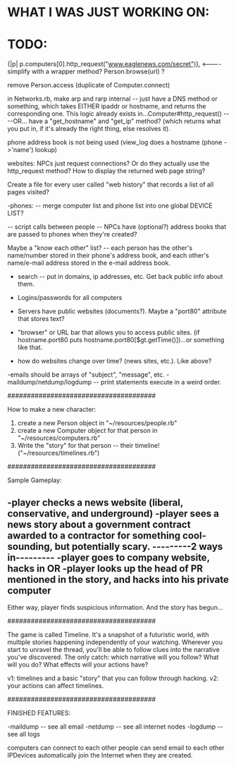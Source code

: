 # WHAT I WAS JUST WORKING ON:



# TODO:
 {|p| p.computers[0].http_request("www.eaglenews.com/secret")}, <---- simplify with a wrapper method?
 Person.browse(url) ?

remove Person.access (duplicate of Computer.connect)


in Networks.rb, make arp and rarp internal -- just have a DNS method or something, which takes EITHER ipaddr or hostname, and returns the corresponding one. This logic already exists in...Computer#http_request()
----OR... have a "get_hostname" and "get_ip" method? (which returns what you put in, if it's already the right thing, else resolves it).

phone address book is not being used (view_log does a hostname (phone ->'name') lookup)

websites: NPCs just request connections? Or do they actually use the http_request method? How to display the returned web page string?

Create a file for every user called "web history" that records a list of all pages visited?



-phones:
-- merge computer list and phone list into one global DEVICE LIST?

-- script calls between people
-- NPCs have (optional?) address books that are passed to phones when they're created? 

Maybe a "know each other" list? -- each person has the other's name/number stored in their phone's address book, and each other's name/e-mail address stored in the e-mail address book.



- search -- put in domains, ip addresses, etc. Get back public info about them.
- Logins/passwords for all computers

- Servers have public websites (documents?). Maybe a "port80" attribute that stores text?
- "browser" or URL bar that allows you to access public sites. (if hostname.port80 puts hostname.port80[$gt.getTime()])...or something like that.
- how do websites change over time? (news sites, etc.). Like above?

-emails should be arrays of "subject", "message", etc.
-maildump/netdump/logdump -- print statements execute in a weird order.



######################################

How to make a new character:

1. create a new Person object in "~/resources/people.rb"
2. create a new Computer object for that person in "~/resources/computers.rb"
3. Write the "story" for that person -- their timeline! ("~/resources/timelines.rb")









######################################

Sample Gameplay:


-player checks a news website (liberal, conservative, and underground)
-player sees a news story about a government contract awarded to a contractor for something cool-sounding, but potentially scary.
---------2 ways in---------
-player goes to company website, hacks in
OR
-player looks up the head of PR mentioned in the story, and hacks into his private computer
---------------------------

Either way, player finds suspicious information. And the story has begun...



######################################

The game is called Timeline. It's a snapshot of a futuristic world, with multiple stories happening independently of your watching. Wherever you start to unravel the thread, you'll be able to follow clues into the narrative you've discovered. The only catch: which narrative will you follow? What will you do? What effects will your actions have?

v1: timelines and a basic "story" that you can follow through hacking.
v2: your actions can affect timelines.



######################################

FINISHED FEATURES:

-maildump -- see all email
-netdump -- see all internet nodes
-logdump -- see all logs

computers can connect to each other
people can send email to each other
IPDevices automatically join the Internet when they are created.

